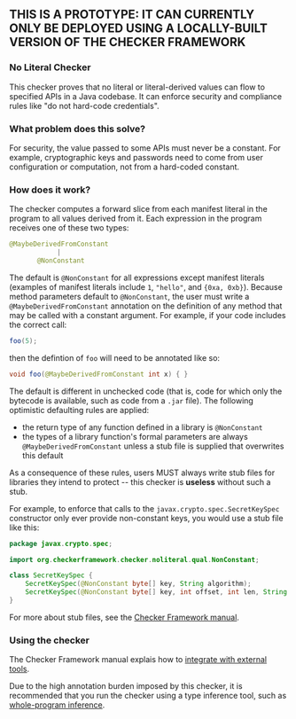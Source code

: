 ## THIS IS A PROTOTYPE: IT CAN CURRENTLY ONLY BE DEPLOYED USING A LOCALLY-BUILT VERSION OF THE CHECKER FRAMEWORK

### No Literal Checker

This checker proves that no literal or literal-derived values can flow to
specified APIs in a Java codebase. It can enforce security and compliance
rules like "do not hard-code credentials".

### What problem does this solve?

For security, the value
passed to some APIs must never be a constant. For example, cryptographic keys
and passwords need to come from user configuration or computation, not from a
hard-coded constant.

### How does it work?

The checker computes a forward slice from each manifest literal in the program
to all values derived from it. Each expression in the program receives one of
these two types:

```java
@MaybeDerivedFromConstant
            |
       @NonConstant
```

The default is `@NonConstant` for all expressions except manifest literals (examples
of manifest literals include `1`, `"hello"`, and `{0xa, 0xb}`).
Because method parameters default to `@NonConstant`, the user must write a `@MaybeDerivedFromConstant` annotation on the definition
of any method that may be called with a constant argument. For example, if your code includes
the correct call:
```java
foo(5);
```
then the defintion of `foo` will need to be annotated like so:
```java
void foo(@MaybeDerivedFromConstant int x) { }
```

The default is different in unchecked code (that is, code for which
only the bytecode is available, such as code from a `.jar` file). The following
optimistic defaulting rules are applied:
* the return type of any function defined in a library is `@NonConstant`
* the types of a library function's formal parameters are always `@MaybeDerivedFromConstant`
unless a stub file is supplied that overwrites this default

As a consequence of these rules, users MUST always write stub files for libraries
they intend to protect -- this checker is **useless** without such a stub.

For example, to enforce that calls to the `javax.crypto.spec.SecretKeySpec` constructor
only ever provide non-constant keys, you would use a stub file like this:

```java
package javax.crypto.spec;

import org.checkerframework.checker.noliteral.qual.NonConstant;

class SecretKeySpec {
    SecretKeySpec(@NonConstant byte[] key, String algorithm);
    SecretKeySpec(@NonConstant byte[] key, int offset, int len, String algorithm);
}
```

For more about stub files, see the
[Checker Framework manual](https://checkerframework.org/manual/#stub).

### Using the checker

The Checker Framework manual explais how to [integrate with external tools](https://checkerframework.org/manual/#external-tools).

Due to the high annotation burden imposed by this checker, it is recommended that you
run the checker using a type inference tool, such as
[whole-program inference](https://checkerframework.org/manual/#type-inference).
